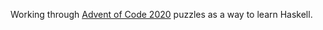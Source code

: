 Working through [Advent of Code 2020](https://adventofcode.com/2020) puzzles as a way to learn Haskell.
